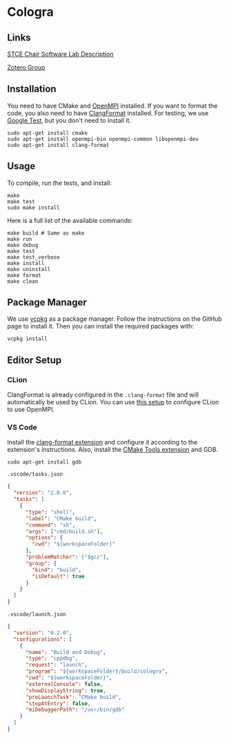 # Cologra

## Links

[STCE Chair Software Lab
Description](https://www.stce.rwth-aachen.de/teaching/winter-2024-25/software-lab-parallel-graph-algorithms)

[Zotero Group](https://www.zotero.org/groups/5682542/parallel_graph_algorithms)

## Installation

You need to have CMake and
[OpenMPI](https://docs.open-mpi.org/en/v5.0.x/launching-apps/quickstart.html)
installed. If you want to format the code, you also need to have
[ClangFormat](https://clang.llvm.org/docs/ClangFormat.html) installed. For
testing, we use [Google Test](https://github.com/google/googletest), but you
don't need to install it.

```shell
sudo apt-get install cmake
sudo apt-get install openmpi-bin openmpi-common libopenmpi-dev
sudo apt-get install clang-format
```

## Usage

To compile, run the tests, and install:

```shell
make
make test
sudo make install
```

Here is a full list of the available commands:

```shell
make build # Same as make
make run
make debug
make test
make test_verbose
make install
make uninstall
make format
make clean
```

## Package Manager

We use [vcpkg](https://github.com/Microsoft/vcpkg) as a package manager. Follow
the instructions on the GitHub page to install it. Then you can install the
required packages with:

```shell
vcpkg install
```

## Editor Setup

### CLion

ClangFormat is already configured in the `.clang-format` file and will
automatically be used by CLion. You can use [this
setup](https://www.jetbrains.com/help/clion/openmpi.html) to configure CLion to
use OpenMPI.

### VS Code

Install the [clang-format
extension](https://marketplace.visualstudio.com/items?itemName=xaver.clang-format)
and configure it according to the extension's instructions.
Also, install the [CMake Tools
extension](https://marketplace.visualstudio.com/items?itemName=ms-vscode.cmake-tools)
and GDB.

```shell
sudo apt-get install gdb
```

`.vscode/tasks.json`

```json
{
  "version": "2.0.0",
  "tasks": [
    {
      "type": "shell",
      "label": "CMake build",
      "command": "sh",
      "args": ["cmd/build.sh"],
      "options": {
        "cwd": "${workspaceFolder}"
      },
      "problemMatcher": ["$gcc"],
      "group": {
        "kind": "build",
        "isDefault": true
      }
    }
  ]
}
```

`.vscode/launch.json`

```json
{
  "version": "0.2.0",
  "configurations": [
    {
      "name": "Build and Debug",
      "type": "cppdbg",
      "request": "launch",
      "program": "${workspaceFolder}/build/cologra",
      "cwd": "${workspaceFolder}",
      "externalConsole": false,
      "showDisplayString": true,
      "preLaunchTask": "CMake build",
      "stopAtEntry": false,
      "miDebuggerPath": "/usr/bin/gdb"
    }
  ]
}
```
